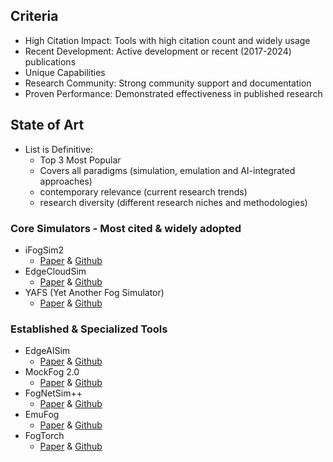 ## Criteria
- High Citation Impact: Tools with high citation count and widely usage
- Recent Development: Active development or recent (2017-2024) publications
- Unique Capabilities
- Research Community: Strong community support and documentation
- Proven Performance: Demonstrated effectiveness in published research

## State of Art
- List is Definitive:
  - Top 3 Most Popular
  - Covers all paradigms (simulation, emulation and AI-integrated approaches)
  - contemporary relevance (current research trends)
  - research diversity (different research niches and methodologies)
### Core Simulators - Most cited & widely adopted
- iFogSim2
  - [Paper](https://arxiv.org/abs/2109.05636) & [Github](https://github.com/Cloudslab/iFogSim)
- EdgeCloudSim
  - [Paper](https://onlinelibrary.wiley.com/doi/abs/10.1002/ett.3493) & [Github](https://github.com/CagataySonmez/EdgeCloudSim/tree/master)
- YAFS (Yet Another Fog Simulator)
  - [Paper](https://ieeexplore.ieee.org/document/8758823) & [Github](https://github.com/acsicuib/YAFS)

### Established & Specialized Tools
- EdgeAISim
  - [Paper](https://arxiv.org/abs/2310.05605) & [Github](https://github.com/MuhammedGolec/EdgeAISIM)
- MockFog 2.0
  - [Paper](https://arxiv.org/abs/2009.10579) & [Github](https://github.com/MoeweX/MockFog2)
- FogNetSim++
  - [Paper](https://ieeexplore.ieee.org/document/8502760) & [Github](https://github.com/rtqayyum/fognetsimpp)
- EmuFog
  - [Paper](https://ieeexplore.ieee.org/document/8368525) & [Github](https://github.com/emufog/emufog)
- FogTorch
  - [Paper](https://ieeexplore.ieee.org/document/7919155) & [Github](https://github.com/di-unipi-socc/FogTorch)